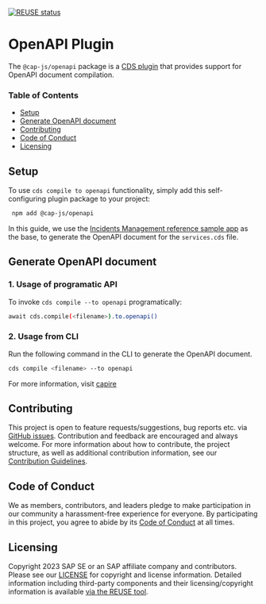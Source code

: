 [![REUSE status](https://api.reuse.software/badge/github.com/cap-js/openapi)](https://api.reuse.software/info/github.com/cap-js/openapi)

# OpenAPI Plugin

The `@cap-js/openapi` package is a [CDS plugin](https://cap.cloud.sap/docs/node.js/cds-plugins#cds-plugin-packages) that provides support for OpenAPI document compilation.

### Table of Contents

- [Setup](#setup)
- [Generate OpenAPI document](#generate-openapi-document)
- [Contributing](#contributing)
- [Code of Conduct](#code-of-conduct)
- [Licensing](#licensing)

## Setup

To use `cds compile to openapi` functionality, simply add this self-configuring plugin package to your project:

```sh
 npm add @cap-js/openapi
```

In this guide, we use the [Incidents Management reference sample app](https://github.com/cap-js/incidents-app) as the base, to generate the OpenAPI document for the `services.cds` file.

## Generate OpenAPI document

### 1. Usage of programatic API

To invoke `cds compile --to openapi` programatically:

```sh
await cds.compile(<filename>).to.openapi() 
```

### 2. Usage from CLI 

Run the following command in the CLI to generate the OpenAPI document.

```sh
cds compile <filename> --to openapi
```

For more information, visit [capire](https://cap.cloud.sap/docs/advanced/openapi#cli)

## Contributing

This project is open to feature requests/suggestions, bug reports etc. via [GitHub issues](https://github.com/cap-js/openapi/issues). Contribution and feedback are encouraged and always welcome. For more information about how to contribute, the project structure, as well as additional contribution information, see our [Contribution Guidelines](CONTRIBUTING.md).

## Code of Conduct

We as members, contributors, and leaders pledge to make participation in our community a harassment-free experience for everyone. By participating in this project, you agree to abide by its [Code of Conduct](CODE_OF_CONDUCT.md) at all times.

## Licensing

Copyright 2023 SAP SE or an SAP affiliate company and contributors. Please see our [LICENSE](LICENSE) for copyright and license information. Detailed information including third-party components and their licensing/copyright information is available [via the REUSE tool](https://api.reuse.software/info/github.com/cap-js/openapi).
